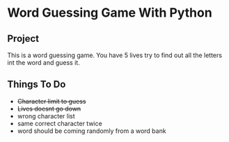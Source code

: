 # Word Guessing Game With Python

## Project
This is a word guessing game. You have 5 lives try to find out all the letters int the word and guess it.

## Things To Do
* ~~Character limit to guess~~
* ~~Lives doesnt go down~~
* wrong character list
* same correct character twice
* word should be coming randomly from a word bank




